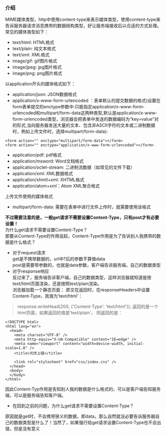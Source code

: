 ### 介绍
MIME媒体类型，http中使用content-type来表示媒体类型，使用content-type来告诉服务器请求消息携带的数据结构类型，好让服务端接收后以合适的方式处理。    
常见的媒体类型如下：
+ text/html: HTML格式
+ text/plain: 纯文本格式
+ text/xml: XML格式
+ image/gif: gif图片格式
+ image/jpeg: jpg图片格式
+ image/png: png图片格式

以application开头的媒体格式如下：
+ application/json: JSON数据格式
+ application/x-www-form-urlencoded ：表单默认的提交数据的格式(设置在form表单提交的enctype参数中:只能指定application/x-www-form-urlencoded和multipart/form-data这两种类型,默认是application/x-www-form-urlencoded类型，浏览器会把表单中发送的数据编码为“key=value”对的形式,当向服务器发送大量的文本、包含非ASCII字符的文本或二进制数据时，例如上传文件时，选择multipart/form-data):
```
<form action="" enctype="multipart/form-data"></form>
<form action="" enctype="application/x-www-form-urlencoded"></form>
```
+ application/pdf: pdf格式 
+ application/msword: Word文档格式
+ application/octet-stream: 二进制流数据（如常见的文件下载）
+ application/xml: XML数据格式
+ application/xhmtl+xml: XHTML格式
+ application/atom+xml：Atom XML聚合格式 

上传文件使用的媒体格式
+ multipart/form-data: 需要在表单中进行文件上传时，就需要使用该格式

**不过需要注意的是，一般get请求不需要设置Content-Type，只有post才有必要设置！**    
为什么get请求不需要设置Content-Type？    
那要从Content-Type的作用说起，Content-Type作用是为了告诉别人我携带的数据是什么格式？    
+ 对于request请求    
get是不携带数据的，url中?后的参数不算做data    
post是需要带参数的，也就是data参数，客户端告诉服务端，自己的数据类型    
+ 对于response响应    
反过来了，服务端告诉客户端，自己的数据类型，这样浏览器就知道是按text/html页面渲染，还是按照text/plain渲染。    
浏览器加载一个静态页面：
原文在返回时，在responseHeaders中设置Content-Type，其值为’text/html’：    
> response.writeHead(200, {'Content-Type': 'text/html'});
返回的是一个html页面，如果返回的值是‘text/plain’， 则返回的是：
```
<!DOCTYPE html>
<html lang="en">
  <head>
    <meta charset="UTF-8" />
    <meta http-equiv="X-UA-Compatible" content="IE=edge" />
    <meta name="viewport" content="width=device-width, initial-scale=1.0" />
    <title>光伏上链</title>

    <link rel="stylesheet" href="css/index.css" />
  </head>
  <body>
  </body>
</html>
```

因此Content-Typ作用是告知别人我的数据是什么格式的，可以是客户端告知服务端，可以是服务端告知客户端。  

+ 在回到之前的问题，为什么get请求不需要设置Content-Type？

原因就是get时，不会携带狭义的数据，即data，那么自然就没必要告诉服务器自己的数据类型是什么了！当然了，如果强行给get请求设置Content-Type也不会出错，但是没有意义